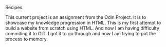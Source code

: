 <p>Recipes</p>
<p>This current project is an assignment from the Odin Project.  It is to showcase my knowledge progression in HTML.  This is my first attempt to build a website from scratch using HTML.  And now I am having difficulty commiting it to GIT.  I got it to go through and now I am trying to put the process to memory.</p>
